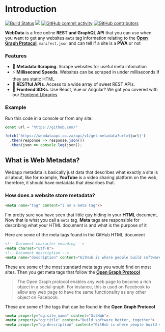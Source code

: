 # Introduction

[![Build Status](https://img.shields.io/travis/webdataorg/webdata-api.svg)](https://travis-ci.org/webdataorg/webdata-api)
[![](https://img.shields.io/badge/language-TypeScript-blue.svg)]()
[![GitHub commit activity](https://img.shields.io/github/commit-activity/y/webdataorg/webdata-api.svg)]()
[![GitHub contributors](https://img.shields.io/github/contributors/webdataorg/webdata-api.svg)]()

**WebData** is a free online **REST and GraphQL API** that you can use when you want to get any websites `meta` tag information relating to the [**Open Graph Protocol**](http://ogp.me/), `manifest.json` and can tell if a site is a **PWA** or not

### Features

- 🎨 **Metadata Scraping**. Scrape websites for useful meta infomation
- ⚡ **Millisecond Speeds**. Websites can be scraped in under milliseconds if they are static HTML
- 🔌 **RESTful APIs**. Access to a wide array of sweet REST APIs.
- 📱 **Frontend SDKs**. Use React, Vue or Angular? We got you covered with our [Frontend Libraries](/libraries/vue) 

### Example

Run this code in a console or from any site:

```js
const url = "https://github.com/"

fetch(`https://webdataapi.co.za/api/v1/get-metadata?url=${url}`)
  .then(response => response.json())
  .then(json => console.log(json));

```

## What is Web Metadata?

Webapp metadata is basically just data that describes what exactly a site is all about, like for example, **YouTube** is a video sharing platform on the web, therefore, it should have metadata that describes that.

### How does a website store metadata?

```html
<meta name="tag" content="i am a meta tag"/>
```
I'm pretty sure you have seen that little guy hiding in your **HTML** document. Now that is what you call a `meta` tag. **Meta** tags are responsible for describing what your HTML document is and what is the purpose of it

Here are some of the meta tags found in the GitHub HTML document

```html
<!-- Document character encoding -->
<meta charset="utf-8"> 
<!-- Document description -->
<meta name="description" content="GitHub is where people build software...">
```
These are some of the most standard meta tags you would find on most sites. Then you get meta tags that follow the [**Open Graph Protocol**](http://ogp.me/)

> The Open Graph protocol enables any web page to become a rich object in a social graph. For instance, this is used on Facebook to allow any web page to have the same functionality as any other object on Facebook.

These are some of the tags that can be found in the **Open Graph Protocol**

```html
<meta property="og:site_name" content="GitHub">
<meta property="og:title" content="Build software better, together">
<meta property="og:description" content="GitHub is where people build software...">
```